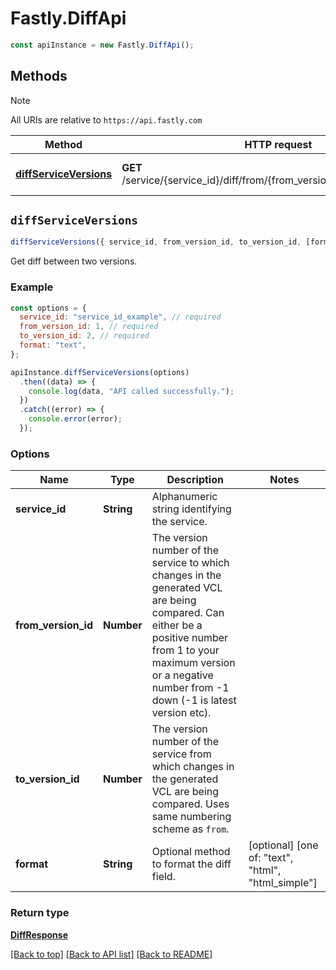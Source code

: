 # Fastly.DiffApi

```javascript
const apiInstance = new Fastly.DiffApi();
```
## Methods

> [!NOTE]
> All URIs are relative to `https://api.fastly.com`

Method | HTTP request | Description
------ | ------------ | -----------
[**diffServiceVersions**](DiffApi.md#diffServiceVersions) | **GET** /service/{service_id}/diff/from/{from_version_id}/to/{to_version_id} | Diff two service versions


## `diffServiceVersions`

```javascript
diffServiceVersions({ service_id, from_version_id, to_version_id, [format] })
```

Get diff between two versions.

### Example

```javascript
const options = {
  service_id: "service_id_example", // required
  from_version_id: 1, // required
  to_version_id: 2, // required
  format: "text",
};

apiInstance.diffServiceVersions(options)
  .then((data) => {
    console.log(data, "API called successfully.");
  })
  .catch((error) => {
    console.error(error);
  });
```

### Options

Name | Type | Description  | Notes
------------- | ------------- | ------------- | -------------
**service_id** | **String** | Alphanumeric string identifying the service. |
**from_version_id** | **Number** | The version number of the service to which changes in the generated VCL are being compared. Can either be a positive number from 1 to your maximum version or a negative number from -1 down (-1 is latest version etc). |
**to_version_id** | **Number** | The version number of the service from which changes in the generated VCL are being compared. Uses same numbering scheme as `from`. |
**format** | **String** | Optional method to format the diff field. | [optional] [one of: "text", "html", "html_simple"]

### Return type

[**DiffResponse**](DiffResponse.md)


[[Back to top]](#) [[Back to API list]](../../README.md#endpoints)
[[Back to README]](../../README.md)
